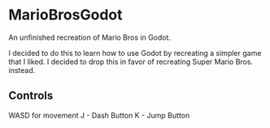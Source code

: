 # MarioBrosGodot
An unfinished recreation of Mario Bros in Godot.

I decided to do this to learn how to use Godot by recreating a simpler game that I liked. I decided to drop this in favor of recreating Super Mario Bros. instead.

## Controls

WASD for movement
J - Dash Button
K - Jump Button
